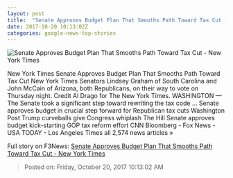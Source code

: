 ```yaml
---
layout: post
title:  "Senate Approves Budget Plan That Smooths Path Toward Tax Cut - New York Times"
date: 2017-10-20 10:13:02Z
categories: google-news-top-stories
---
```


![Senate Approves Budget Plan That Smooths Path Toward Tax Cut - New York Times](https://static01.nyt.com/images/2017/10/20/us/20dcbudgetvote/20dc-taxbill-facebookJumbo.jpg)

New York Times Senate Approves Budget Plan That Smooths Path Toward Tax Cut New York Times Senators Lindsey Graham of South Carolina and John McCain of Arizona, both Republicans, on their way to vote on Thursday night. Credit Al Drago for The New York Times. WASHINGTON — The Senate took a significant step toward rewriting the tax code ... Senate approves budget in crucial step forward for Republican tax cuts Washington Post Trump curveballs give Congress whiplash The Hill Senate approves budget kick-starting GOP tax reform effort CNN Bloomberg - Fox News - USA TODAY - Los Angeles Times all 2,574 news articles »


Full story on F3News: [Senate Approves Budget Plan That Smooths Path Toward Tax Cut - New York Times](http://www.f3nws.com/n/mBxKKH)

> Posted on: Friday, October 20, 2017 10:13:02 AM
